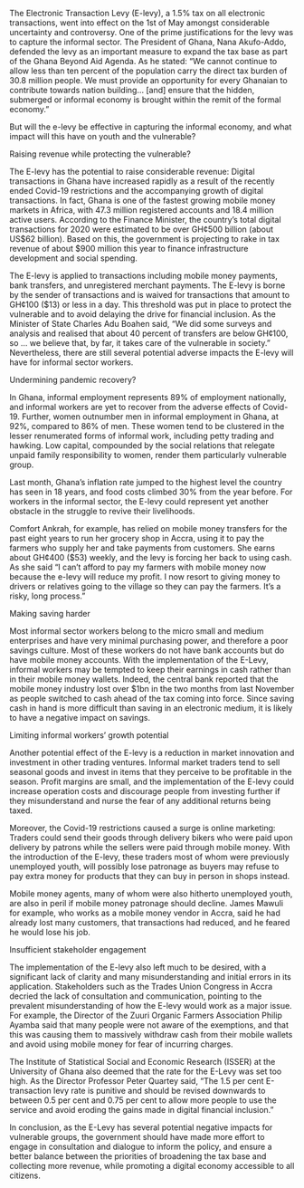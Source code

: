 The Electronic Transaction Levy (E-levy), a 1.5% tax on all electronic transactions, went into effect on the 1st of May amongst considerable uncertainty and controversy. One of the prime justifications for the levy was to capture the informal sector. The President of Ghana, Nana Akufo-Addo, defended the levy as an important measure to expand the tax base as part of the Ghana Beyond Aid Agenda. As he stated: “We cannot continue to allow less than ten percent of the population carry the direct tax burden of 30.8 million people. We must provide an opportunity for every Ghanaian to contribute towards nation building… [and] ensure that the hidden, submerged or informal economy is brought within the remit of the formal economy.”  

But will the e-levy be effective in capturing the informal economy, and what impact will this have on youth and the vulnerable?  

Raising revenue while protecting the vulnerable? 

The E-levy has the potential to raise considerable revenue: Digital transactions in Ghana have increased rapidly as a result of the recently ended Covid-19 restrictions and the accompanying growth of digital transactions. In fact, Ghana is one of the fastest growing mobile money markets in Africa, with 47.3 million registered accounts and 18.4 million active users. According to the Finance Minister, the country’s total digital transactions for 2020 were estimated to be over GH¢500 billion (about US$62 billion). Based on this, the government is projecting to rake in tax revenue of about $900 million this year to finance infrastructure development and social spending.

The E-levy is applied to transactions including mobile money payments, bank transfers, and unregistered merchant payments. The E-levy is borne by the sender of transactions and is waived for transactions that amount to GH¢100 ($13) or less in a day. This threshold was put in place to protect the vulnerable and to avoid delaying the drive for financial inclusion. As the Minister of State Charles Adu Boahen said, “We did some surveys and analysis and realised that about 40 percent of transfers are below GH¢100, so … we believe that, by far, it takes care of the vulnerable in society.” Nevertheless, there are still several potential adverse impacts the E-levy will have for informal sector workers.  

Undermining pandemic recovery?  

In Ghana, informal employment represents 89% of employment nationally, and informal workers are yet to recover from the adverse effects of Covid-19. Further, women outnumber men in informal employment in Ghana, at 92%, compared to 86% of men. These women tend to be clustered in the lesser renumerated forms of informal work, including petty trading and hawking. Low capital, compounded by the social relations that relegate unpaid family responsibility to women, render them particularly vulnerable group. 

Last month, Ghana’s inflation rate jumped to the highest level the country has seen in 18 years, and food costs climbed 30% from the year before. For workers in the informal sector, the E-levy could represent yet another obstacle in the struggle to revive their livelihoods. 

Comfort Ankrah, for example, has relied on mobile money transfers for the past eight years to run her grocery shop in Accra, using it to pay the farmers who supply her and take payments from customers. She earns about GH¢400 ($53) weekly, and the levy is forcing her back to using cash. As she said “I can’t afford to pay my farmers with mobile money now because the e-levy will reduce my profit. I now resort to giving money to drivers or relatives going to the village so they can pay the farmers. It’s a risky, long process.” 

Making saving harder  

Most informal sector workers belong to the micro small and medium enterprises and have very minimal purchasing power, and therefore a poor savings culture. Most of these workers do not have bank accounts but do have mobile money accounts. With the implementation of the E-Levy, informal workers may be tempted to keep their earnings in cash rather than in their mobile money wallets. Indeed, the central bank reported that the mobile money industry lost over $1bn in the two months from last November as people switched to cash ahead of the tax coming into force. Since saving cash in hand is more difficult than saving in an electronic medium, it is likely to have a negative impact on savings.  

Limiting informal workers’ growth potential 

Another potential effect of the E-levy is a reduction in market innovation and investment in other trading ventures. Informal market traders tend to sell seasonal goods and invest in items that they perceive to be profitable in the season. Profit margins are small, and the implementation of the E-levy could increase operation costs and discourage people from investing further if they misunderstand and nurse the fear of any additional returns being taxed.  

Moreover, the Covid-19 restrictions caused a surge is online marketing: Traders could send their goods through delivery bikers who were paid upon delivery by patrons while the sellers were paid through mobile money. With the introduction of the E-levy, these traders most of whom were previously unemployed youth, will possibly lose patronage as buyers may refuse to pay extra money for products that they can buy in person in shops instead.  

Mobile money agents, many of whom were also hitherto unemployed youth, are also in peril if mobile money patronage should decline. James Mawuli for example, who works as a mobile money vendor in Accra, said he had already lost many customers, that transactions had reduced, and he feared he would lose his job.  

Insufficient stakeholder engagement 

The implementation of the E-levy also left much to be desired, with a significant lack of clarity and many misunderstanding and initial errors in its application. Stakeholders such as the Trades Union Congress in Accra decried the lack of consultation and communication, pointing to the prevalent misunderstanding of how the E-levy would work as a major issue. For example, the Director of the Zuuri Organic Farmers Association Philip Ayamba said that many people were not aware of the exemptions, and that this was causing them to massively withdraw cash from their mobile wallets and avoid using mobile money for fear of incurring charges.  

The Institute of Statistical Social and Economic Research (ISSER) at the University of Ghana also deemed that the rate for the E-Levy was set too high. As the Director Professor Peter Quartey said, “The 1.5 per cent E-transaction levy rate is punitive and should be revised downwards to between 0.5 per cent and 0.75 per cent to allow more people to use the service and avoid eroding the gains made in digital financial inclusion.”  

In conclusion, as the E-Levy has several potential negative impacts for vulnerable groups, the government should have made more effort to engage in consultation and dialogue to inform the policy, and ensure a better balance between the priorities of broadening the tax base and collecting more revenue, while promoting a digital economy accessible to all citizens.
